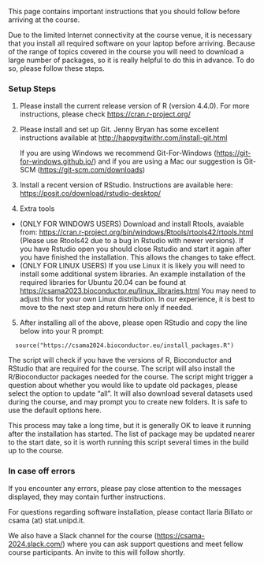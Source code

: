 
This page contains important instructions that you should follow before arriving at the course. 

Due to the limited Internet connectivity at the course venue, it is necessary that you install all required software on your laptop before arriving. Because of the range of topics covered in the course you will need to download a large number of packages, so it is really helpful to do this in advance.  To do so, please follow these steps.  

### Setup Steps

1. Please install the current release version of R (version 4.4.0).  For more instructions, please check https://cran.r-project.org/

2. Please install and set up Git. Jenny Bryan has some excellent instructions available at http://happygitwithr.com/install-git.html<br><p>
  If you are using Windows we recommend Git-For-Windows (https://git-for-windows.github.io/) and if you are using a Mac our suggestion is Git-SCM (https://git-scm.com/downloads)

3. Install a recent version of RStudio. Instructions are available here: https://posit.co/download/rstudio-desktop/

4. Extra tools
- (ONLY FOR WINDOWS USERS) Download and install Rtools, avaiable from: https://cran.r-project.org/bin/windows/Rtools/rtools42/rtools.html (Please use Rtools42 due to a bug in Rstudio with newer versions).  If you have Rstudio open you should close Rstudio and start it again after you have finished the installation. This allows the changes to take effect.
 - (ONLY FOR LINUX USERS)  If you use Linux it is likely you will need to install some additional system libraries. An example installation of the required libraries for Ubuntu 20.04 can be found at https://csama2023.bioconductor.eu/linux_libraries.html You may need to adjust this for your own Linux distribution.  In our experience, it is best
to move to the next step and return here only if needed.

5. After installing all of the above, please open RStudio and copy the line below into your R prompt:

```
  source("https://csama2024.bioconductor.eu/install_packages.R")
```
The script will check if you have the versions of R, Bioconductor and RStudio that are required for the course. The script will also install the R/Bioconductor packages needed for the course. The script might trigger a question about whether you would like to update old packages, please select the option to update “all”.  It will also download several datasets used during the course, and may prompt you to create new folders.  It is safe to use the default options here.  

This process may take a long time, but it is generally OK to leave it running after the installation has started.  The list of package may be updated nearer to the start date, so it is worth running this script several times in the build up to the course.

### In case off errors

If you encounter any errors, please pay close attention to the messages displayed, they may contain further instructions. 

For questions regarding software installation, please contact Ilaria Billato or csama (at) stat.unipd.it.

We also have a Slack channel for the course (https://csama-2024.slack.com/) where you can ask support questions and meet fellow course participants.  An invite to this will follow shortly.
